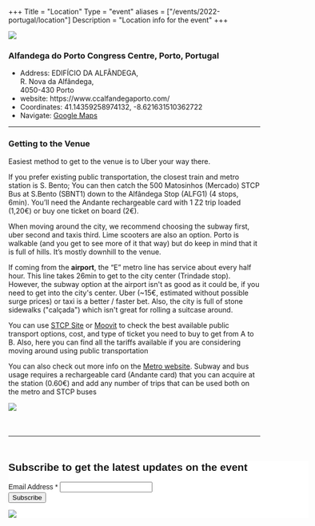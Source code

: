 +++
Title = "Location"
Type = "event"
aliases = ["/events/2022-portugal/location"]
Description = "Location info for the event"
+++

<div class="container">
  <div class="row">
    <div class="col-12">
      <div class="row justify-content-center">
        <img src="/events/2022-portugal/location/alfandega_1_0.jpg" class="img-fluid mx-auto">
      </div>
    </div>
  </div>

  <div class="row justify-content-center">
    <h3>Alfandega do Porto Congress Centre, Porto, Portugal</h3>
    <ul>
      <li>Address: EDIFÍCIO DA ALFÂNDEGA,</br>
        R. Nova da Alfândega,</br>
        4050-430 Porto</li>
      <li>website: https://www.ccalfandegaporto.com/</li>
      <li>Coordinates: 41.14359258974132, -8.621631510362722</li>
      <li>Navigate: <a href="Maps Page:
  https://www.google.com/maps/place/Alf%C3%A2ndega+do+Porto/@41.1434189,-8.6238991
  ,17z/data=!4m5!3m4!1s0xd24651e5418666b:0x586d876c499097be!8m2!3d41.1434124!4d8.6217123" target="_blank">Google Maps</a></li>
  </div>

  <hr/>

  <div class="row justify-content-center">
    <div class="col-md-12">
      <h3>Getting to the Venue</h3>
      <p>Easiest method to get to the venue is to Uber your way there.</p>
      <p>If you prefer existing public transportation, the closest train and metro station is S. Bento; You can then
        catch the 500 Matosinhos (Mercado) STCP Bus at S.Bento (SBNT1) down to the Alfândega Stop
        (ALFG1) (4 stops, 6min). You’ll need the Andante rechargeable card with 1 Z2 trip loaded (1,20€)
        or buy one ticket on board (2€).</p>
      <p>When moving around the city, we recommend choosing the subway first, uber second and taxis
        third. Lime scooters are also an option. Porto is walkable (and you get to see more of it that way)
        but do keep in mind that it is full of hills. It’s mostly downhill to the venue.</p>
      <p>If coming from the <b>airport</b>, the “E” metro line has service about every half hour. This line takes
        26min to get to the city center (Trindade stop). However, the subway option at the airport isn't as
        good as it could be, if you need to get into the city's center. Uber (~15€, estimated without
        possible surge prices) or taxi is a better / faster bet. Also, the city is full of stone sidewalks
        ("calçada") which isn't great for rolling a suitcase around.</p>
      <p>You can use <a href="https://www.stcp.pt/pt/itinerarium/" target="_blank">STCP Site</a> or <a href="https://moovitapp.com/porto-1904/poi/en" target="_blank">Moovit</a> to check the best available public transport options, cost, and type of
        ticket you need to buy to get from A to B. Also, here you can find all the tariffs available if you are
        considering moving around using public transportation</p>
        <p>You can also check out more info on the <a href=" https://en.metrodoporto.pt/" target="_blank">Metro website</a>.
        Subway and bus usage requires a rechargeable card (Andante card) that you can acquire at the
        station (0.60€) and add any number of trips that can be used both on the metro and STCP buses</p>
    </div>
  </div>

  <div class="row">
    <div class="col-12">
      <div class="row justify-content-center">
        <img src="/events/2022-portugal/location/subway.png" class="img-fluid mx-auto">
      </div>
    </div>
  </div>
  
  <hr style="margin:50px 0px"/>
  
  <div class="row">
    <div class="col">
    </div>
    <div class="col-md align-self-center">
      <!-- Begin Mailchimp Signup Form -->
      <link href="//cdn-images.mailchimp.com/embedcode/classic-10_7_dtp.css" rel="stylesheet" type="text/css">
      <style type="text/css">
        #mc_embed_signup{background:#fff; clear:left; font:14px Helvetica,Arial,sans-serif;  width:600px;}
        /* Add your own Mailchimp form style overrides in your site stylesheet or in this style block.
          We recommend moving this block and the preceding CSS link to the HEAD of your HTML file. */
      </style>
      <div id="mc_embed_signup">
        <form action="https://devopsdays.us14.list-manage.com/subscribe/post?u=30029acc4fdce05b62e901ca7&amp;id=d8ce6f9e78" method="post" id="mc-embedded-subscribe-form" name="mc-embedded-subscribe-form" class="validate" target="_blank" novalidate>
          <div id="mc_embed_signup_scroll">
          <h2>Subscribe to get the latest updates on the event</h2>
          <!-- <div class="indicates-required"><span class="asterisk">*</span> indicates required</div> -->
          <div class="mc-field-group">
            <label for="mce-EMAIL">Email Address  <span class="asterisk">*</span></label>
            <input type="email" value="" name="EMAIL" class="required email" id="mce-EMAIL">
          </div>
          <div id="mce-responses" class="clear foot">
            <div class="response" id="mce-error-response" style="display:none"></div>
            <div class="response" id="mce-success-response" style="display:none"></div>
          </div>    
          <!-- real people should not fill this in and expect good things - do not remove this or risk form bot signups-->
          <div style="position: absolute; left: -5000px;" aria-hidden="true">
            <input type="text" name="b_30029acc4fdce05b62e901ca7_d8ce6f9e78" tabindex="-1" value="">
          </div>
          <div class="optionalParent">
              <div class="clear foot">
                  <input type="submit" value="Subscribe" name="subscribe" id="mc-embedded-subscribe" class="button">
                  <p class="brandingLogo"><a href="http://eepurl.com/hZUDVj" title="Mailchimp - email marketing made easy and fun"><img src="https://eep.io/mc-cdn-images/template_images/branding_logo_text_dark_dtp.svg"></a></p>
              </div>
          </div>
          </div>
        </form>
      </div>
      <script type='text/javascript' src='//s3.amazonaws.com/downloads.mailchimp.com/js/mc-validate.js'></script>
      <script type='text/javascript'>(function($) {window.fnames = new Array(); window.ftypes = new Array();fnames[0]='EMAIL';ftypes[0]='email';fnames[1]='FNAME';ftypes[1]='text';fnames[2]='LNAME';ftypes[2]='text';fnames[3]='ADDRESS';ftypes[3]='address';fnames[4]='PHONE';ftypes[4]='phone';fnames[5]='BIRTHDAY';ftypes[5]='birthday';fnames[6]='MMERGE6';ftypes[6]='address';}(jQuery));var $mcj = jQuery.noConflict(true);</script>
      <!--End mc_embed_signup-->
    </div>
    <div class="col">
    </div>
  </div>
</div>
